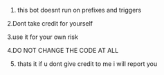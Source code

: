1. this bot doesnt run on prefixes and triggers 

2.Dont take credit for yourself

3.use it for your own risk

4.DO NOT CHANGE THE CODE AT ALL

5. thats it if u dont give credit to me i will report you
